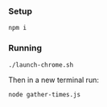 ### Setup

`npm i`

### Running

`./launch-chrome.sh`

Then in a new terminal run:

`node gather-times.js`
